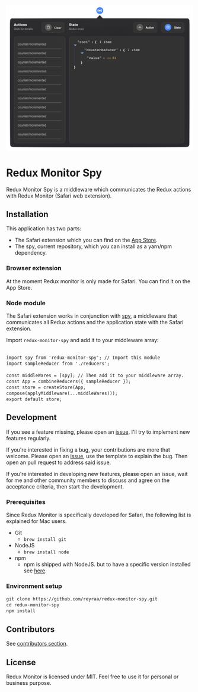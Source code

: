 ![Logo](./docs/assets/redux-monitor-popup.png)

# Redux Monitor Spy
Redux Monitor Spy is a middleware which communicates the Redux actions with Redux Monitor (Safari web extension).


## Installation
This application has two parts:
- The Safari extension which you can find on the [App Store](https://apps.apple.com/us/app/redux-monitor/id1575132553). 
- The spy, current repository, which you can install as a yarn/npm dependency. 


### Browser extension
At the moment Redux monitor is only made for Safari. You can find it on the App Store. 


### Node module
The Safari extension works in conjunction with [spy](https://github.com/reyraa/redux-monitor-spy-spy), a middleware that communicates all Redux actions and the application state with the Safari extension.

Import `redux-monitor-spy` and add it to your middleware array:

```

import spy from 'redux-monitor-spy'; // Import this module
import sampleReducer from './reducers';

const middleWares = [spy]; // Then add it to your middleware array.
const App = combineReducers({ sampleReducer });
const store = createStore(App, compose(applyMiddleware(...middleWares)));
export default store;

```

## Development
If you see a feature missing, please open an [issue](https://github.com/reyraa/redux-monitor-spy/issues). I'll try to implement new features regularly.

If you're interested in fixing a bug, your contributions are more that welcome. Please open an [issue](https://github.com/reyraa/redux-monitor-spy/issues), use the template to explain the bug. Then open an pull request to address said issue.

If you're interested in developing new features, please open an issue, wait for me and other community members to discuss and agree on the acceptance criteria, then start the development.


### Prerequisites
Since Redux Monitor is specifically developed for Safari, the following list is explained for Mac users.
 - Git
   - `brew install git`
 - NodeJS
   - `brew install node`
 - npm
   - npm is shipped with NodeJS. but to have a specific version installed see [here](https://stackoverflow.com/questions/9755841/how-can-i-change-the-version-of-npm-using-nvm).


### Environment setup
```
git clone https://github.com/reyraa/redux-monitor-spy.git
cd redux-monitor-spy
npm install
```


## Contributors
See [contributors section](https://github.com/reyraa/redux-monitor-spy/graphs/contributors).


## License
Redux Monitor is licensed under MIT. Feel free to use it for personal or business purpose.

